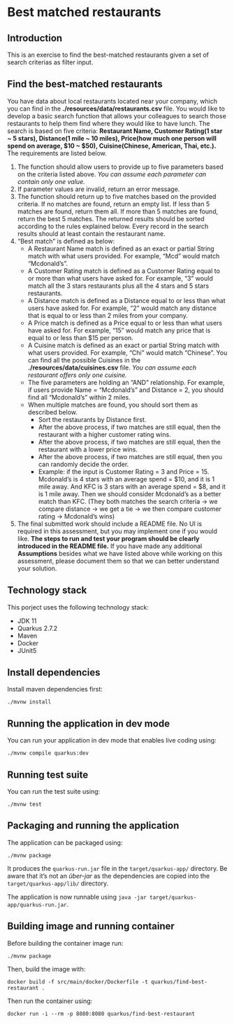 # Best matched restaurants

## Introduction
This is an exercise to find the best-matched restaurants given a set of search criterias as filter input.

## Find the best-matched restaurants
You have data about local restaurants located near your company, which you can find in the **./resources/data/restaurants.csv** file. You would like to develop a basic search function that allows your colleagues to search those restaurants to help them find where they would like to have lunch. The search is based on five criteria: **Restaurant Name, Customer Rating(1 star ~ 5 stars), Distance(1 mile ~ 10 miles), Price(how much one person will spend on average, $10 ~ $50), Cuisine(Chinese, American, Thai, etc.).** The requirements are listed below.

1. The function should allow users to provide up to five parameters based on the criteria listed above. *You can assume each parameter can contain only one value.*
2. If parameter values are invalid, return an error message.
3. The function should return up to five matches based on the provided criteria. If no matches are found, return an empty list. If less than 5 matches are found, return them all. If more than 5 matches are found, return the best 5 matches. The returned results should be sorted according to the rules explained below. Every record in the search results should at least contain the restaurant name.
4. “Best match” is defined as below:
   - A Restaurant Name match is defined as an exact or partial String match with what users provided. For example, “Mcd” would match “Mcdonald’s”.
   - A Customer Rating match is defined as a Customer Rating equal to or more than what users have asked for. For example, “3” would match all the 3 stars restaurants plus all the 4 stars and 5 stars restaurants.
   - A Distance match is defined as a Distance equal to or less than what users have asked for. For example, “2” would match any distance that is equal to or less than 2 miles from your company.
   - A Price match is defined as a Price equal to or less than what users have asked for. For example, “15” would match any price that is equal to or less than $15 per person.
   - A Cuisine match is defined as an exact or partial String match with what users provided. For example, “Chi” would match “Chinese”. You can find all the possible Cuisines in the **./resources/data/cuisines.csv** file. *You can assume each restaurant offers only one cuisine.*
   - The five parameters are holding an “AND” relationship. For example, if users provide Name = “Mcdonald’s” and Distance = 2, you should find all “Mcdonald’s” within 2 miles.
   - When multiple matches are found, you should sort them as described below.
     - Sort the restaurants by Distance first.
     - After the above process, if two matches are still equal, then the restaurant with a higher customer rating wins.
     - After the above process, if two matches are still equal, then the restaurant with a lower price wins.
     - After the above process, if two matches are still equal, then you can randomly decide the order.
     - Example: if the input is Customer Rating = 3 and Price = 15. Mcdonald’s is 4 stars with an average spend = $10, and it is 1 mile away. And KFC is 3 stars with an average spend = $8, and it is 1 mile away. Then we should consider Mcdonald’s as a better match than KFC. (They both matches the search criteria -> we compare distance -> we get a tie -> we then compare customer rating -> Mcdonald’s wins)
5. The final submitted work should include a README file. No UI is required in this assessment, but you may implement one if you would like. **The steps to run and test your program should be clearly introduced in the README file.** If you have made any additional **Assumptions** besides what we have listed above while working on this assessment, please document them so that we can better understand your solution.

## Technology stack

This porject uses the following technology stack:
- JDK 11
- Quarkus 2.7.2
- Maven
- Docker
- JUnit5

## Install dependencies

Install maven dependencies first:
```shell script
./mvnw install
```

## Running the application in dev mode

You can run your application in dev mode that enables live coding using:
```shell script
./mvnw compile quarkus:dev
```

## Running test suite

You can run the test suite using:
```shell script
./mvnw test
```

## Packaging and running the application

The application can be packaged using:
```shell script
./mvnw package
```
It produces the `quarkus-run.jar` file in the `target/quarkus-app/` directory.
Be aware that it’s not an _über-jar_ as the dependencies are copied into the `target/quarkus-app/lib/` directory.

The application is now runnable using `java -jar target/quarkus-app/quarkus-run.jar`.

## Building image and running container

Before building the container image run:
```shell script
./mvnw package
```
Then, build the image with:
```shell script
docker build -f src/main/docker/Dockerfile -t quarkus/find-best-restaurant .
```
Then run the container using:
```shell script
docker run -i --rm -p 8080:8080 quarkus/find-best-restaurant
```
